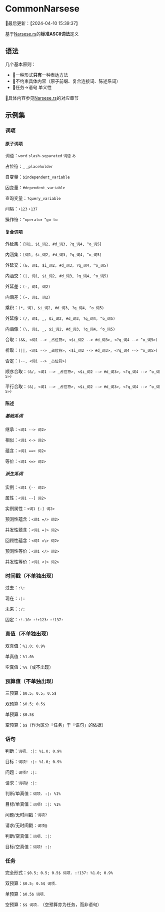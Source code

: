 # CommonNarsese

📍最后更新：【2024-04-10 15:39:37】

基于[Narsese.rs](https://github.com/ARCJ137442/Narsese.rs?tab=readme-ov-file#%E6%A0%87%E5%87%86ascii%E8%AF%8D%E6%B3%95)的**标准ASCII词法**定义

## 语法

几个基本原则：

- 📌一种形式**只有**一种表达方法
- 📌不约束具体内容（原子前缀、复合连接词、陈述系词）
- 📌任务→语句 单义性

🔗具体内容参见[Narsese.rs](https://github.com/ARCJ137442/Narsese.rs?tab=readme-ov-file#%E6%A0%87%E5%87%86ascii%E8%AF%8D%E6%B3%95)的对应章节

## 示例集

### 词项

#### 原子词项

词语：`word` `slash-separated` `词语` `あ`

占位符：`_` `_placeholder`

自变量：`$independent_variable`

因变量：`#dependent_variable`

查询变量：`?query_variable`

间隔：`+123` `+137`

操作符：`^operator` `^go-to`

#### 复合词项

外延集：`{词1, $i_词2, #d_词3, ?q_词4, ^o_词5}`

内涵集：`[词1, $i_词2, #d_词3, ?q_词4, ^o_词5]`

外延交：`(&, 词1, $i_词2, #d_词3, ?q_词4, ^o_词5)`

内涵交：`(|, 词1, $i_词2, #d_词3, ?q_词4, ^o_词5)`

外延差：`(-, 词1, 词2)`

内涵差：`(~, 词1, 词2)`

乘积：`(*, 词1, $i_词2, #d_词3, ?q_词4, ^o_词5)`

外延像：`(/, 词1, _, $i_词2, #d_词3, ?q_词4, ^o_词5)`

内涵像：`(\, 词1, _, $i_词2, #d_词3, ?q_词4, ^o_词5)`

合取：`(&&, <词1 --> _占位符>, <$i_词2 --> #d_词3>, <?q_词4 --> ^o_词5>)`

析取：`(||, <词1 --> _占位符>, <$i_词2 --> #d_词3>, <?q_词4 --> ^o_词5>)`

否定：`(--, <词1 --> _占位符>)`

顺序合取：`(&/, <词1 --> _占位符>, <$i_词2 --> #d_词3>, <?q_词4 --> ^o_词5>)`

平行合取：`(&|, <词1 --> _占位符>, <$i_词2 --> #d_词3>, <?q_词4 --> ^o_词5>)`

#### 陈述

##### 基础系词

继承：`<词1 --> 词2>`

相似：`<词1 <-> 词2>`

蕴含：`<词1 ==> 词2>`

等价：`<词1 <=> 词2>`

##### 派生系词

实例：`<词1 {-- 词2>`

属性：`<词1 --] 词2>`

实例属性：`<词1 {-] 词2>`

预测性蕴含：`<词1 =/> 词2>`

并发性蕴含：`<词1 =|> 词2>`

回顾性蕴含：`<词1 =\> 词2>`

预测性等价：`<词1 </> 词2>`

并发性等价：`<词1 <|> 词2>`

### 时间戳（不单独出现）

过去：`:\:`

现在：`:|:`

未来：`:/:`

固定：`:!-10:` `:!+123:` `:!137:`

### 真值（不单独出现）

双真值：`%1.0; 0.9%`

单真值：`%1.0%`

空真值：`%%`（或不出现）

### 预算值（不单独出现）

三预算：`$0.5; 0.5; 0.5$`

双预算：`$0.5; 0.5$`

单预算：`$0.5$`

空预算：`$$`（作为区分「任务」于「语句」的依据）

### 语句

判断：`词项. :|: %1.0; 0.9%`

目标：`词项! :|: %1.0; 0.9%`

问题：`词项? :|:`

请求：`词项@ :|:`

判断/单真值：`词项. :|: %1%`

目标/单真值：`词项! :|: %1%`

问题/无时间戳：`词项?`

请求/无时间戳：`词项@`

判断/空真值：`词项. :|:`

目标/空真值：`词项! :|:`

### 任务

完全形式：`$0.5; 0.5; 0.5$ 词项. :!137: %1.0; 0.9%`

双预算：`$0.5; 0.5$ 词项.`

单预算：`$0.5$ 词项.`

空预算：`$$ 词项.` （空预算亦为任务，而非语句）
